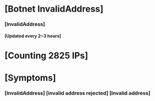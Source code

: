 # [Botnet InvalidAddress]
### [InvalidAddress]
#### [Updated every 2~3 hours]

# [Counting 2825 IPs]

# [Symptoms] 

###   [InvalidAddress] [invalid address rejected] [Invalid address]
